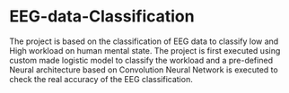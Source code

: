 # EEG-data-Classification
The project is based on the classification of EEG data to classify low and High workload on human mental state. The project is first executed using custom made logistic model to classify the workload and a pre-defined Neural architecture based on Convolution Neural Network is executed to check the real accuracy of the EEG classification.
